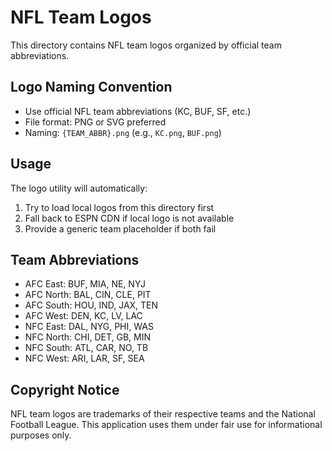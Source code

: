 # NFL Team Logos

This directory contains NFL team logos organized by official team abbreviations.

## Logo Naming Convention
- Use official NFL team abbreviations (KC, BUF, SF, etc.)
- File format: PNG or SVG preferred
- Naming: `{TEAM_ABBR}.png` (e.g., `KC.png`, `BUF.png`)

## Usage
The logo utility will automatically:
1. Try to load local logos from this directory first
2. Fall back to ESPN CDN if local logo is not available
3. Provide a generic team placeholder if both fail

## Team Abbreviations
- AFC East: BUF, MIA, NE, NYJ
- AFC North: BAL, CIN, CLE, PIT
- AFC South: HOU, IND, JAX, TEN
- AFC West: DEN, KC, LV, LAC
- NFC East: DAL, NYG, PHI, WAS
- NFC North: CHI, DET, GB, MIN
- NFC South: ATL, CAR, NO, TB
- NFC West: ARI, LAR, SF, SEA

## Copyright Notice
NFL team logos are trademarks of their respective teams and the National Football League.
This application uses them under fair use for informational purposes only.